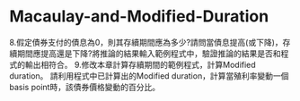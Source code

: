 # Macaulay-and-Modified-Duration
8.假定債券支付的債息為0，則其存續期間應為多少?請問當債息提高(或下降)，存續期間應提高還是下降?將推論的結果輸入範例程式中，驗證推論的結果是否和程式的輸出相符合。
9.修改本章計算存續期間的範例程式，計算Modified duration。 請利用程式中已計算出的Modified duration，計算當殖利率變動一個basis point時，該債券價格變動的百分比。
